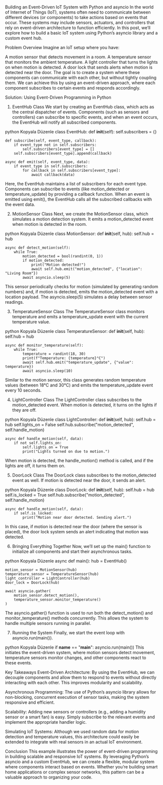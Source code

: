 Building an Event-Driven IoT System with Python and asyncio
In the world of Internet of Things (IoT), systems often need to communicate between different devices (or components) to take actions based on events that occur. These systems may include sensors, actuators, and controllers that rely on event-driven architecture to function efficiently. In this post, we’ll explore how to build a basic IoT system using Python’s asyncio library and a custom event hub.

Problem Overview
Imagine an IoT setup where you have:

A motion sensor that detects movement in a room.
A temperature sensor that monitors the ambient temperature.
A light controller that turns the lights on when motion is detected.
A door lock that sends alerts when motion is detected near the door.
The goal is to create a system where these components can communicate with each other, but without tightly coupling them. We can achieve this by using an event-driven approach, where each component subscribes to certain events and responds accordingly.

Solution: Using Event-Driven Programming in Python
1. EventHub Class
We start by creating an EventHub class, which acts as the central dispatcher of events. Components (such as sensors and controllers) can subscribe to specific events, and when an event occurs, the EventHub will notify all subscribed components.

python
Kopyala
Düzenle
class EventHub:
    def __init__(self):
        self.subscribers = {}

    def subscribe(self, event_type, callback):
        if event_type not in self.subscribers:
            self.subscribers[event_type] = []
        self.subscribers[event_type].append(callback)

    async def emit(self, event_type, data):
        if event_type in self.subscribers:
            for callback in self.subscribers[event_type]:
                await callback(data)
Here, the EventHub maintains a list of subscribers for each event type. Components can subscribe to events (like motion_detected or temperature_update) by providing a callback function. When an event is emitted using emit(), the EventHub calls all the subscribed callbacks with the event data.

2. MotionSensor Class
Next, we create the MotionSensor class, which simulates a motion detection system. It emits a motion_detected event when motion is detected in the room.

python
Kopyala
Düzenle
class MotionSensor:
    def __init__(self, hub):
        self.hub = hub

    async def detect_motion(self):
        while True:
            motion_detected = bool(randint(0, 1))
            if motion_detected:
                print("Motion detected!")
                await self.hub.emit("motion_detected", {"location": "Living Room"})
            await asyncio.sleep(5)
This sensor periodically checks for motion (simulated by generating random numbers) and, if motion is detected, emits the motion_detected event with a location payload. The asyncio.sleep(5) simulates a delay between sensor readings.

3. TemperatureSensor Class
The TemperatureSensor class monitors temperature and emits a temperature_update event with the current temperature value.

python
Kopyala
Düzenle
class TemperatureSensor:
    def __init__(self, hub):
        self.hub = hub

    async def monitor_temperature(self):
        while True:
            temperature = randint(18, 30)
            print(f"Temperature: {temperature}°C")
            await self.hub.emit("temperature_update", {"value": temperature})
            await asyncio.sleep(10)
Similar to the motion sensor, this class generates random temperature values (between 18°C and 30°C) and emits the temperature_update event every 10 seconds.

4. LightController Class
The LightController class subscribes to the motion_detected event. When motion is detected, it turns on the lights if they are off.

python
Kopyala
Düzenle
class LightController:
    def __init__(self, hub):
        self.hub = hub
        self.lights_on = False
        self.hub.subscribe("motion_detected", self.handle_motion)

    async def handle_motion(self, data):
        if not self.lights_on:
            self.lights_on = True
            print("Lights turned on due to motion.")
When motion is detected, the handle_motion() method is called, and if the lights are off, it turns them on.

5. DoorLock Class
The DoorLock class subscribes to the motion_detected event as well. If motion is detected near the door, it sends an alert.

python
Kopyala
Düzenle
class DoorLock:
    def __init__(self, hub):
        self.hub = hub
        self.is_locked = True
        self.hub.subscribe("motion_detected", self.handle_motion)

    async def handle_motion(self, data):
        if self.is_locked:
            print("Motion near door detected. Sending alert.")
In this case, if motion is detected near the door (where the sensor is placed), the door lock system sends an alert indicating that motion was detected.

6. Bringing Everything Together
Now, we’ll set up the main() function to initialize all components and start their asynchronous tasks.

python
Kopyala
Düzenle
async def main():
    hub = EventHub()

    motion_sensor = MotionSensor(hub)
    temperature_sensor = TemperatureSensor(hub)
    light_controller = LightController(hub)
    door_lock = DoorLock(hub)

    await asyncio.gather(
        motion_sensor.detect_motion(),
        temperature_sensor.monitor_temperature()
    )
The asyncio.gather() function is used to run both the detect_motion() and monitor_temperature() methods concurrently. This allows the system to handle multiple sensors running in parallel.

7. Running the System
Finally, we start the event loop with asyncio.run(main()).

python
Kopyala
Düzenle
if __name__ == "__main__":
    asyncio.run(main())
This initiates the event-driven system, where motion sensors detect movement, temperature sensors monitor changes, and other components react to these events.

Key Takeaways
Event-Driven Architecture: By using the EventHub, we can decouple components and allow them to respond to events without directly interacting with each other. This improves modularity and scalability.

Asynchronous Programming: The use of Python’s asyncio library allows for non-blocking, concurrent execution of sensor tasks, making the system responsive and efficient.

Scalability: Adding new sensors or controllers (e.g., adding a humidity sensor or a smart fan) is easy. Simply subscribe to the relevant events and implement the appropriate handler logic.

Simulating IoT Systems: Although we used random data for motion detection and temperature values, this architecture could easily be extended to integrate with real sensors in an actual IoT environment.

Conclusion
This example illustrates the power of event-driven programming in building scalable and responsive IoT systems. By leveraging Python’s asyncio and a custom EventHub, we can create a flexible, modular system where components interact based on events. Whether you’re building smart home applications or complex sensor networks, this pattern can be a valuable approach to organizing your code.
